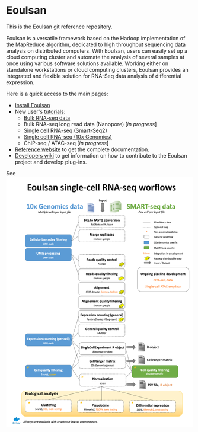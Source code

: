 Eoulsan
=======

This is the Eoulsan git reference repository.

Eoulsan is a versatile framework based on the Hadoop implementation of the MapReduce algorithm, dedicated to high throughput sequencing data analysis on distributed computers. With Eoulsan, users can easily set up a cloud computing cluster and automate the analysis of several samples at once using various software solutions available. Working either on standalone workstations or cloud computing clusters, Eoulsan provides an integrated and flexible solution for RNA-Seq data analysis of differential expression.

Here is a quick access to the main pages:
- [Install Eoulsan](http://www.outils.genomique.biologie.ens.fr/eoulsan2/installing.html)
- New user's [tutorials](https://github.com/GenomicParisCentre/eoulsan/wiki):
  - [Bulk RNA-seq data](https://github.com/GenomicParisCentre/eoulsan/wiki/Bulk-RNA-Seq-tutorial)
  - Bulk RNA-seq long read data (Nanopore) [_in progress_]
  - [Single cell RNA-seq (Smart-Seq2)](https://github.com/GenomicParisCentre/eoulsan/wiki/Smart-Seq2-scRNA-seq-tutorial)
  - [Single cell RNA-seq (10x Genomics)](https://github.com/GenomicParisCentre/eoulsan/wiki/10x-Genomics-scRNA-seq-tutorial)
  - ChIP-seq / ATAC-seq [_in progress_]
- [Reference website](http://outils.genomique.biologie.ens.fr/eoulsan/) to get the complete documentation.
- [Developers wiki](https://github.com/GenomicParisCentre/eoulsan/wiki/HomeDeveloper) to get information on how to contribute to the Eoulsan project and develop plug-ins.

See ![Eoulsan single-cell workflows graphics](https://github.com/GenomicParisCentre/eoulsan/blob/master/src/main/java/files/Eoulsan_single_cell_workflow.png)
